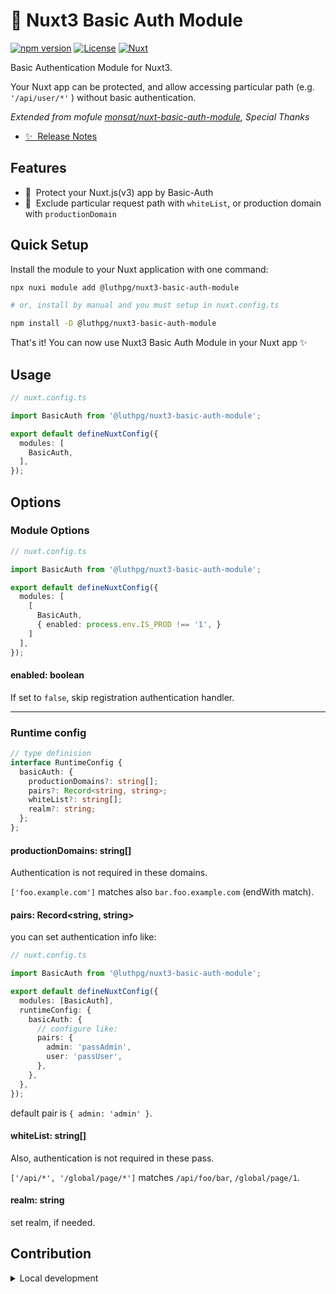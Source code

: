 # 🔐 Nuxt3 Basic Auth Module

[![npm version][npm-version-src]][npm-version-href]
[![License][license-src]][license-href]
[![Nuxt][nuxt-src]][nuxt-href]
<!-- [![npm downloads][npm-downloads-src]][npm-downloads-href] -->

Basic Authentication Module for Nuxt3.

Your Nuxt app can be protected, and allow accessing particular path (e.g. `'/api/user/*'` ) without basic authentication.

*Extended from mofule [monsat/nuxt-basic-auth-module](https://github.com/monsat/nuxt-basic-auth-module), Special Thanks*

- [✨ &nbsp;Release Notes](/CHANGELOG.md)
<!-- - [🏀 Online playground](https://stackblitz.com/github/luthpg/nuxt3-basic-auth-module?file=playground%2Fapp.vue) -->
<!-- - [📖 &nbsp;Documentation](https://example.com) -->

## Features

<!-- Highlight some of the features your module provide here -->
- 🔐 &nbsp;Protect your Nuxt.js(v3) app by Basic-Auth
- 🤍 &nbsp;Exclude particular request path with `whiteList`, or production domain with `productionDomain`

## Quick Setup

Install the module to your Nuxt application with one command:

```bash
npx nuxi module add @luthpg/nuxt3-basic-auth-module

# or, install by manual and you must setup in nuxt.config.ts

npm install -D @luthpg/nuxt3-basic-auth-module
```

That's it! You can now use Nuxt3 Basic Auth Module in your Nuxt app ✨

## Usage

```ts
// nuxt.config.ts

import BasicAuth from '@luthpg/nuxt3-basic-auth-module';

export default defineNuxtConfig({
  modules: [
    BasicAuth,
  ],
});
```

## Options

### Module Options

```ts
// nuxt.config.ts

import BasicAuth from '@luthpg/nuxt3-basic-auth-module';

export default defineNuxtConfig({
  modules: [
    [
      BasicAuth,
      { enabled: process.env.IS_PROD !== '1', }
    ]
  ],
});
```

#### enabled: boolean

If set to `false`, skip registration authentication handler.

---

### Runtime config

```ts
// type definision
interface RuntimeConfig {
  basicAuth: {
    productionDomains?: string[];
    pairs?: Record<string, string>;
    whiteList?: string[];
    realm?: string;
  };
};
```

#### productionDomains: string[]

Authentication is not required in these domains.

`['foo.example.com']` matches also `bar.foo.example.com` (endWith match).

#### pairs: Record<string, string>

you can set authentication info like:

```ts
// nuxt.config.ts

import BasicAuth from '@luthpg/nuxt3-basic-auth-module';

export default defineNuxtConfig({
  modules: [BasicAuth],
  runtimeConfig: {
    basicAuth: {
      // configure like:
      pairs: {
        admin: 'passAdmin',
        user: 'passUser',
      },
    },
  },
});
```

default pair is `{ admin: 'admin' }`.

#### whiteList: string[]

Also, authentication is not required in these pass.

`['/api/*', '/global/page/*']` matches `/api/foo/bar`, `/global/page/1`.

#### realm: string

set realm, if needed.


## Contribution

<details>
  <summary>Local development</summary>
  
  ```bash
  # Install dependencies
  npm install
  
  # Generate type stubs
  npm run dev:prepare
  
  # Develop with the playground
  npm run dev
  
  # Build the playground
  npm run dev:build
  
  # Run ESLint
  npm run lint
  
  # Run Vitest
  npm run test
  npm run test:watch
  
  # Release new version
  npm run release
  ```

</details>


<!-- Badges -->
[npm-version-src]: https://img.shields.io/github/v/release/luthpg/nuxt3-basic-auth-module?style=flat&logoColor=020420&color=00DC82
[npm-version-href]: https://github.com/luthpg/nuxt3-basic-auth-module/pkgs/npm/nuxt3-basic-auth-module

<!-- [npm-downloads-src]: https://img.shields.io/npm/dm/nuxt3-basic-auth-module.svg?style=flat&colorA=020420&colorB=00DC82
[npm-downloads-href]: https://github.com/luthpg/nuxt3-basic-auth-module/pkgs/npm/nuxt3-basic-auth-module -->

[license-src]: https://img.shields.io/github/license/luthpg/nuxt3-basic-auth-module?style=flat&logoColor=020420&color=00DC82
[license-href]: https://github.com/luthpg/nuxt3-basic-auth-module/pkgs/npm/nuxt3-basic-auth-module

[nuxt-src]: https://img.shields.io/badge/Nuxt-020420?logo=nuxt.js
[nuxt-href]: https://nuxt.com
